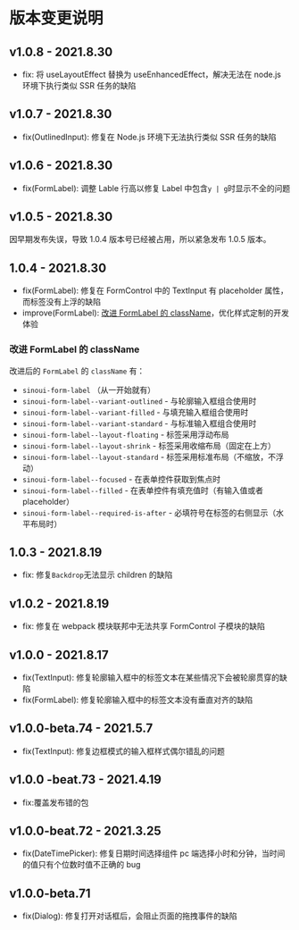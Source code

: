 # 版本变更说明

## v1.0.8 - 2021.8.30

- fix: 将 useLayoutEffect 替换为 useEnhancedEffect，解决无法在 node.js 环境下执行类似 SSR 任务的缺陷

## v1.0.7 - 2021.8.30

- fix(OutlinedInput): 修复在 Node.js 环境下无法执行类似 SSR 任务的缺陷

## v1.0.6 - 2021.8.30

- fix(FormLabel): 调整 Lable 行高以修复 Label 中包含`y | g`时显示不全的问题

## v1.0.5 - 2021.8.30

因早期发布失误，导致 1.0.4 版本号已经被占用，所以紧急发布 1.0.5 版本。

## 1.0.4 - 2021.8.30

- fix(FormLabel): 修复在 FormControl 中的 TextInput 有 placeholder 属性，而标签没有上浮的缺陷
- improve(FormLabel): [改进 FormLabel 的 className](#改进-formlabel-的-classname)，优化样式定制的开发体验

### 改进 FormLabel 的 className

改进后的 `FormLabel` 的 `className` 有：

- `sinoui-form-label` （从一开始就有）
- `sinoui-form-label--variant-outlined` - 与轮廓输入框组合使用时
- `sinoui-form-label--variant-filled` - 与填充输入框组合使用时
- `sinoui-form-label--variant-standard` - 与标准输入框组合使用时
- `sinoui-form-label--layout-floating` - 标签采用浮动布局
- `sinoui-form-label--layout-shrink` - 标签采用收缩布局（固定在上方）
- `sinoui-form-label--layout-standard` - 标签采用标准布局（不缩放，不浮动）
- `sinoui-form-label--focused` - 在表单控件获取到焦点时
- `sinoui-form-label--filled` - 在表单控件有填充值时（有输入值或者 placeholder）
- `sinoui-form-label--required-is-after` - 必填符号在标签的右侧显示（水平布局时）

## 1.0.3 - 2021.8.19

- fix: 修复`Backdrop`无法显示 children 的缺陷

## v1.0.2 - 2021.8.19

- fix: 修复在 webpack 模块联邦中无法共享 FormControl 子模块的缺陷

## v1.0.0 - 2021.8.17

- fix(TextInput): 修复轮廓输入框中的标签文本在某些情况下会被轮廓贯穿的缺陷
- fix(FormLabel): 修复轮廓输入框中的标签文本没有垂直对齐的缺陷

## v1.0.0-beta.74 - 2021.5.7

- fix(TextInput): 修复边框模式的输入框样式偶尔错乱的问题

## v1.0.0 -beat.73 - 2021.4.19

- fix:覆盖发布错的包

## v1.0.0-beat.72 - 2021.3.25

- fix(DateTimePicker): 修复日期时间选择组件 pc 端选择小时和分钟，当时间的值只有个位数时值不正确的 bug

## v1.0.0-beta.71

- fix(Dialog): 修复打开对话框后，会阻止页面的拖拽事件的缺陷
